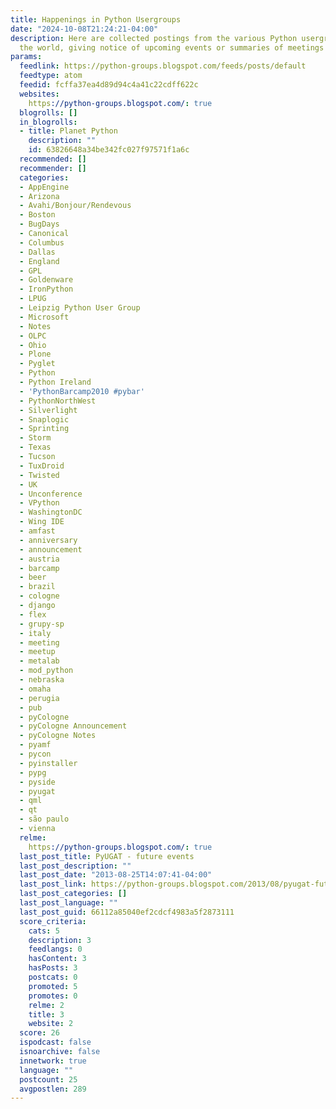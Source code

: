 ```yaml
---
title: Happenings in Python Usergroups
date: "2024-10-08T21:24:21-04:00"
description: Here are collected postings from the various Python usergroups around
  the world, giving notice of upcoming events or summaries of meetings just past.
params:
  feedlink: https://python-groups.blogspot.com/feeds/posts/default
  feedtype: atom
  feedid: fcffa37ea4d89d94c4a41c22cdff622c
  websites:
    https://python-groups.blogspot.com/: true
  blogrolls: []
  in_blogrolls:
  - title: Planet Python
    description: ""
    id: 63826648a34be342fc027f97571f1a6c
  recommended: []
  recommender: []
  categories:
  - AppEngine
  - Arizona
  - Avahi/Bonjour/Rendevous
  - Boston
  - BugDays
  - Canonical
  - Columbus
  - Dallas
  - England
  - GPL
  - Goldenware
  - IronPython
  - LPUG
  - Leipzig Python User Group
  - Microsoft
  - Notes
  - OLPC
  - Ohio
  - Plone
  - Pyglet
  - Python
  - Python Ireland
  - 'PythonBarcamp2010 #pybar'
  - PythonNorthWest
  - Silverlight
  - Snaplogic
  - Sprinting
  - Storm
  - Texas
  - Tucson
  - TuxDroid
  - Twisted
  - UK
  - Unconference
  - VPython
  - WashingtonDC
  - Wing IDE
  - amfast
  - anniversary
  - announcement
  - austria
  - barcamp
  - beer
  - brazil
  - cologne
  - django
  - flex
  - grupy-sp
  - italy
  - meeting
  - meetup
  - metalab
  - mod_python
  - nebraska
  - omaha
  - perugia
  - pub
  - pyCologne
  - pyCologne Announcement
  - pyCologne Notes
  - pyamf
  - pycon
  - pyinstaller
  - pypg
  - pyside
  - pyugat
  - qml
  - qt
  - são paulo
  - vienna
  relme:
    https://python-groups.blogspot.com/: true
  last_post_title: PyUGAT - future events
  last_post_description: ""
  last_post_date: "2013-08-25T14:07:41-04:00"
  last_post_link: https://python-groups.blogspot.com/2013/08/pyugat-future-events.html
  last_post_categories: []
  last_post_language: ""
  last_post_guid: 66112a85040ef2cdcf4983a5f2873111
  score_criteria:
    cats: 5
    description: 3
    feedlangs: 0
    hasContent: 3
    hasPosts: 3
    postcats: 0
    promoted: 5
    promotes: 0
    relme: 2
    title: 3
    website: 2
  score: 26
  ispodcast: false
  isnoarchive: false
  innetwork: true
  language: ""
  postcount: 25
  avgpostlen: 289
---
```

